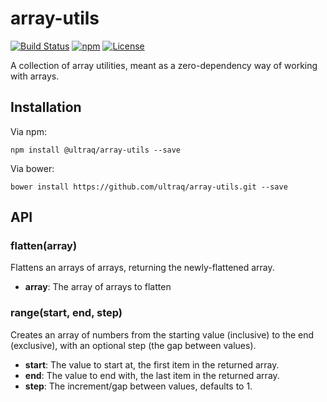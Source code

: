 
array-utils
===========

[![Build Status](https://travis-ci.org/ultraq/array-utils.svg?branch=master)](https://travis-ci.org/ultraq/array-utils)
[![npm](https://img.shields.io/npm/v/@ultraq/array-utils.svg?maxAge=3600)](https://www.npmjs.com/package/@ultraq/array-utils)
[![License](https://img.shields.io/github/license/ultraq/array-utils.svg?maxAge=2592000)](https://github.com/ultraq/array-utils/blob/master/LICENSE.txt)

A collection of array utilities, meant as a zero-dependency way of working with
arrays.


Installation
------------

Via npm:

```
npm install @ultraq/array-utils --save
```

Via bower:

```
bower install https://github.com/ultraq/array-utils.git --save
```


API
---

### flatten(array)

Flattens an arrays of arrays, returning the newly-flattened array.

 - **array**: The array of arrays to flatten

### range(start, end, step)

Creates an array of numbers from the starting value (inclusive) to the end
(exclusive), with an optional step (the gap between values).

 - **start**: The value to start at, the first item in the returned array.
 - **end**: The value to end with, the last item in the returned array.
 - **step**: The increment/gap between values, defaults to 1.
